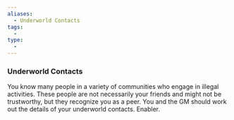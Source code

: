 ```yaml
---
aliases:
  - Underworld Contacts
tags:
  - 
type:
  - 
---
```

### Underworld Contacts

You know many people in a variety of communities who engage in illegal activities. These people are not necessarily your friends and might not be trustworthy, but they recognize you as a peer. You and the GM should work out the details of your underworld contacts. Enabler.